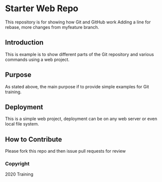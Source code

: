 # Starter Web Repo

This repository is for showing how Git and GitHub work
Adding a line for rebase, more changes from myfeature branch.

## Introduction

This is example is to show different parts of the Git repository and various commands using a web project.

## Purpose

As stated above, the main purpose if to provide simple examples for Git training.

## Deployment

This is a simple web project, deployment can be on any web server or even local file system.

## How to Contribute

Please fork this repo and then issue pull requests for review

### Copyright
2020 Training